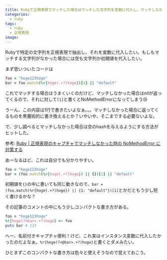 ```yaml
---
title: Rubyで正規表現でマッチした場合はマッチした文字列を変数に代入し、マッチしなかった場合にNoMethodErrorを返さない方法
categories:
  - ruby
tags:
  - ruby
  - 正規表現
image: 
---
```

Rubyで特定の文字列を正規表現で抽出し、それを変数に代入したい。もしもマッチする文字列がなかった場合には空も文字列か初期値を代入したい。

<!--more-->

まず思いついたコードは

```ruby
foo = "hoge123hoge"
bar = foo.match(%r{hoge(.+?)hoge})[1] || "default"
```

これでマッチする場合はうまくいくのだけど、マッチしなかった場合はnilが返ってくるので、それに対して`[1]`と書くとNoMethodErrorになってしまう😢

うーん、この内容は1行で書きたいよなぁ。。。マッチしなかった場合に返ってくるものを黒魔術的に書き換えるとか？いやいや、そこまでする必要ないよな。

で、少し調べるとマッチしなかった場合は空のhashを与えるようにする方法がヒットした。

参考: [Ruby | 正規表現のキャプチャでマッチしなかった時の NoMethodError に対策する](//qiita.com/Yinaura/items/61f636c9902b8b9cb196)

あーなるほど、これは自分でも分かりやすい。

```ruby
foo = "hoge123hoge"
bar = (foo.match(%r{hoge(.+?)hoge}) || {})[1] || "default"
```

初期値を`{}`の中に書いても同じ動きなので、`bar = (foo.match(%r{hoge(.+?)hoge}) || {1: "default"})[1]`とかだともう少し短く書けるかな？

その記事のコメントの中にもう少しコンパクトな書き方がある。

```ruby
foo = "hoge123hoge"
%r{hoge(?<bar>.+?)hoge} =~ foo
puts bar # 123
```

へー、名前付きキャプチャ便利！けど、これ実はインスタンス変数に代入したかったのだよなぁ。`%r{hoge(?<@bar>.+?)hoge}`と書くとダメみたい。

ひとまずこのコンパクトな書き方は色々と使えそうなので覚えておこう。
